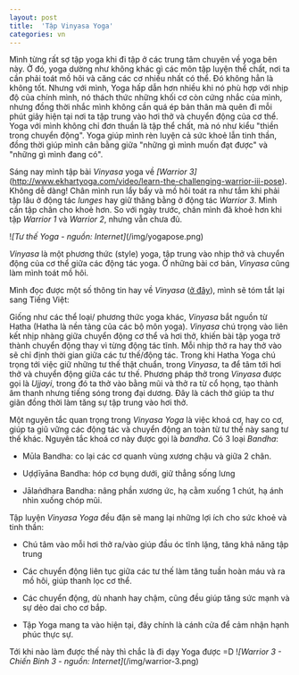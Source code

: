 ```yaml
---
layout: post
title:  'Tập Vinyasa Yoga'
categories: vn
---
```


Mình từng rất sợ tập yoga khi đi tập ở các trung tâm chuyên về yoga bên này. Ở đó, yoga dường như không khác gì các môn tập luyện thể chất, nơi ta cần phải toát mồ hôi và căng các cơ nhiều nhất có thể. Đó không hẳn là không tốt. Nhưng với mình, Yoga hấp dẫn hơn nhiều khi nó phù hợp với nhịp độ của chính mình, nó thách thức những khối cơ còn cứng nhắc của mình, nhưng đồng thời nhắc mình không cần quá ép bản thân mà quên đi mỗi phút giây hiện tại nơi ta tập trung vào hơi thở và chuyển động của cơ thể. Yoga với mình không chỉ đơn thuần là tập thể chất, mà nó như kiểu "thiền trong chuyển động". Yoga giúp mình rèn luyện cả sức khoẻ lẫn tinh thần, đồng thời giúp mình cân bằng giữa "những gì mình muốn đạt được" và "những gì mình đang có".

<!--More-->

Sáng nay mình tập bài *Vinyasa* yoga về *[Warrior 3]*(http://www.ekhartyoga.com/video/learn-the-challenging-warrior-iii-pose). Không dễ dàng! Chân mình run lẩy bẩy và mồ hôi toát ra như tắm khi phải tập lâu ở động tác *lunges* hay giữ thăng bằng ở động tác *Warrior 3*. Mình cần tập chân cho khoẻ hơn. So với ngày trước, chân mình đã khoẻ hơn khi tập *Warrior 1* và *Warrior 2*, nhưng vẫn chưa đủ. 

!*[Tư thế Yoga - nguồn: Internet]*(/img/yogapose.png)

*Vinyasa* là một phương thức (style) yoga, tập trung vào nhịp thở và chuyển động của cơ thể giữa các động tác yoga. Ở những bài cơ bản, *Vinyasa* cũng làm mình toát mồ hôi. 

Mình đọc được một số thông tin hay về *Vinyasa* ([ở đây](http://www.ekhartyoga.com/everything-yoga/yoga-styles/vinyasa-yoga)), mình sẽ tóm tắt lại sang Tiếng Việt: 

Giống như các thể loại/ phương thức yoga khác, *Vinyasa* bắt nguồn từ Hatha (Hatha là nền tảng của các bộ môn yoga). *Vinyasa* chú trọng vào liên kết nhịp nhàng giữa chuyển động cơ thể và hơi thở, khiến bài tập yoga trở thành chuyển động thay vì từng động tác tĩnh. Mỗi nhịp thở ra hay thở vào sẽ chỉ định thời gian giữa các tư thế/động tác. Trong khi Hatha Yoga chú trọng tới việc giữ những tư thế thật chuẩn, trong *Vinyasa*, ta để tâm tới hơi thở và chuyển động giữa các tư thế. Phương pháp thở trong *Vinyasa* được gọi là *Ujjayi*, trong đó ta thở vào bằng mũi và thở ra từ cổ họng, tạo thành âm thanh nhưng tiếng sóng trong đại dương. Đây là cách thở giúp ta thư giãn đồng thời làm tăng sự tập trung vào hơi thở. 

Một nguyên tắc quan trọng trong *Vinyasa Yoga* là việc khoá cơ, hay co cơ, giúp ta giũ vững các động tác và chuyển động an toàn từ tư thế này sang tư thế khác. Nguyên tắc khoá cơ này được gọi là *bandha*. Có 3 loại *Bandha*:

* Mūla Bandha: co lại các cơ quanh vùng xương chậu và giữa 2 chân.

* Uḍḍīyāna Bandha: hóp cơ bụng dưới, giữ thẳng sống lưng

* Jālaṅdhara Bandha: nâng phần xương ức, hạ cằm xuống 1 chút, hạ ánh nhìn xuống chóp mũi. 

Tập luyện *Vinyasa Yoga* đều đặn sẽ mang lại những lợi ích cho sức khoẻ và tinh thần:

* Chú tâm vào mỗi hơi thở ra/vào giúp đầu óc tĩnh lặng, tăng khả năng tập trung 

* Các chuyển động liên tục giữa các tư thế làm tăng tuần hoàn máu và ra mồ hôi, giúp thanh lọc cơ thể.

* Các chuyển động, dù nhanh hay chậm, cũng đều giúp tăng sức mạnh và sự dẻo dai cho cơ bắp. 

* Tập Yoga mang ta vào hiện tại, đây chính là cánh cửa để cảm nhận hạnh phúc thực sự.

Tới khi nào làm được thế này thì chắc là đi dạy Yoga được =D
!*[Warrior 3 - Chiến Binh 3 - nguồn: Internet]*(/img/warrior-3.png)

